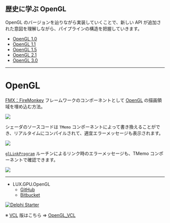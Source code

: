 ## 歴史に学ぶ OpenGL

OpenGL のバージョンを辿りながら実装していくことで、新しい API が追加された意図を理解しながら、パイプラインの構造を把握していきます。

* [OpenGL 1.0](https://github.com/LUXOPHIA/OpenGL/tree/OpenGL-1.0)
* [OpenGL 1.1](https://github.com/LUXOPHIA/OpenGL/tree/OpenGL-1.1)
* [OpenGL 1.5](https://github.com/LUXOPHIA/OpenGL/tree/OpenGL-1.5)
* [OpenGL 2.1](https://github.com/LUXOPHIA/OpenGL/tree/OpenGL-2.1)
* [OpenGL 3.0](https://github.com/LUXOPHIA/OpenGL/tree/OpenGL-3.0)

----

# OpenGL
[FMX：FireMonkey](https://www.wikiwand.com/en/FireMonkey) フレームワークのコンポーネントとして [OpenGL](https://www.wikiwand.com/ja/OpenGL) の描画領域を埋め込む方法。

![](https://github.com/LUXOPHIA/OpenGL/raw/master/--------/_SCREENSHOT/OpenGL-View.png)

シェーダのソースコードは `TMemo` コンポーネントによって書き換えることができ、リアルタイムにコンパイルされて、適宜エラーメッセージも表示されます。

![](https://github.com/LUXOPHIA/OpenGL/raw/master/--------/_SCREENSHOT/OpenGL-Shader-Vertex.png)

[`glLinkProgram`](https://www.khronos.org/registry/OpenGL-Refpages/gl4/html/glLinkProgram.xhtml) ルーチンによるリンク時のエラーメッセージも、TMemo コンポーネントで確認できます。

![](https://github.com/LUXOPHIA/OpenGL/raw/master/--------/_SCREENSHOT/OpenGL-Program.png)

----
* LUX.GPU.OpenGL
    * [GitHub](https://github.com/LUXOPHIA/LUX.GPU.OpenGL)
    * [Bitbucket](https://bitbucket.org/LUXOPHIA/lux.gpu.opengl)

[![Delphi Starter](http://img.en25.com/EloquaImages/clients/Embarcadero/%7B063f1eec-64a6-4c19-840f-9b59d407c914%7D_dx-starter-bn159.png)](https://www.embarcadero.com/jp/products/delphi/starter)

※ [VCL]((https://www.wikiwand.com/ja/Visual_Component_Library)) 版はこちら ⇒ [OpenGL_VCL](https://github.com/LUXOPHIA/OpenGL_VCL/)
